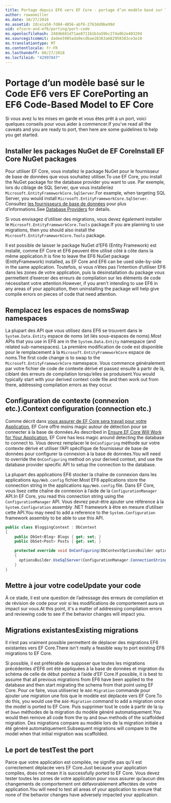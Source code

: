 ```yaml
---
title: Portage depuis EF6 vers EF Core - portage d’un modèle basé sur le Code
author: rowanmiller
ms.date: 10/27/2016
ms.assetid: 2dce1a50-7d84-4856-abf6-2763dd9be99d
uid: efcore-and-ef6/porting/port-code
ms.openlocfilehash: 2484b681d71ae8711b1b3a59bc274a0b2e403294
ms.sourcegitcommit: dadee5905ada9ecdbae28363a682950383ce3e10
ms.translationtype: MT
ms.contentlocale: fr-FR
ms.lasthandoff: 08/27/2018
ms.locfileid: "42997047"
---
```

# <a name="porting-an-ef6-code-based-model-to-ef-core"></a><span data-ttu-id="b6c26-102">Portage d’un modèle basé sur le Code EF6 vers EF Core</span><span class="sxs-lookup"><span data-stu-id="b6c26-102">Porting an EF6 Code-Based Model to EF Core</span></span>

<span data-ttu-id="b6c26-103">Si vous avez lu les mises en garde et vous êtes prêt à un port, voici quelques conseils pour vous aider à commencer.</span><span class="sxs-lookup"><span data-stu-id="b6c26-103">If you've read all the caveats and you are ready to port, then here are some guidelines to help you get started.</span></span>

## <a name="install-ef-core-nuget-packages"></a><span data-ttu-id="b6c26-104">Installer les packages NuGet de EF Core</span><span class="sxs-lookup"><span data-stu-id="b6c26-104">Install EF Core NuGet packages</span></span>

<span data-ttu-id="b6c26-105">Pour utiliser EF Core, vous installez le package NuGet pour le fournisseur de base de données que vous souhaitez utiliser.</span><span class="sxs-lookup"><span data-stu-id="b6c26-105">To use EF Core, you install the NuGet package for the database provider you want to use.</span></span> <span data-ttu-id="b6c26-106">Par exemple, lors du ciblage de SQL Server, que vous installeriez `Microsoft.EntityFrameworkCore.SqlServer`.</span><span class="sxs-lookup"><span data-stu-id="b6c26-106">For example, when targeting SQL Server, you would install `Microsoft.EntityFrameworkCore.SqlServer`.</span></span> <span data-ttu-id="b6c26-107">Consultez [les fournisseurs de base de données](../../core/providers/index.md) pour plus d’informations.</span><span class="sxs-lookup"><span data-stu-id="b6c26-107">See [Database Providers](../../core/providers/index.md) for details.</span></span>

<span data-ttu-id="b6c26-108">Si vous envisagez d’utiliser des migrations, vous devez également installer le `Microsoft.EntityFrameworkCore.Tools` package.</span><span class="sxs-lookup"><span data-stu-id="b6c26-108">If you are planning to use migrations, then you should also install the `Microsoft.EntityFrameworkCore.Tools` package.</span></span>

<span data-ttu-id="b6c26-109">Il est possible de laisser le package NuGet d’EF6 (Entity Framework) est installé, comme EF Core et EF6 peuvent être utilisé côté à côte dans la même application.</span><span class="sxs-lookup"><span data-stu-id="b6c26-109">It is fine to leave the EF6 NuGet package (EntityFramework) installed, as EF Core and EF6 can be used side-by-side in the same application.</span></span> <span data-ttu-id="b6c26-110">Toutefois, si vous n’êtes pas l’intention d’utiliser EF6 dans les zones de votre application, puis la désinstallation du package vous permettent d’exercer des erreurs de compilation sur les éléments de code nécessitant votre attention.</span><span class="sxs-lookup"><span data-stu-id="b6c26-110">However, if you aren't intending to use EF6 in any areas of your application, then uninstalling the package will help give compile errors on pieces of code that need attention.</span></span>

## <a name="swap-namespaces"></a><span data-ttu-id="b6c26-111">Remplacez les espaces de noms</span><span class="sxs-lookup"><span data-stu-id="b6c26-111">Swap namespaces</span></span>

<span data-ttu-id="b6c26-112">La plupart des API que vous utilisez dans EF6 se trouvent dans le `System.Data.Entity` espace de noms (et liés sous-espaces de noms).</span><span class="sxs-lookup"><span data-stu-id="b6c26-112">Most APIs that you use in EF6 are in the `System.Data.Entity` namespace (and related sub-namespaces).</span></span> <span data-ttu-id="b6c26-113">La première modification de code est disponible pour le remplacement à la `Microsoft.EntityFrameworkCore` espace de noms.</span><span class="sxs-lookup"><span data-stu-id="b6c26-113">The first code change is to swap to the `Microsoft.EntityFrameworkCore` namespace.</span></span> <span data-ttu-id="b6c26-114">Vous commence généralement par votre fichier de code de contexte dérivé et passez ensuite à partir de là, ciblant des erreurs de compilation lorsqu’elles se produisent.</span><span class="sxs-lookup"><span data-stu-id="b6c26-114">You would typically start with your derived context code file and then work out from there, addressing compilation errors as they occur.</span></span>

## <a name="context-configuration-connection-etc"></a><span data-ttu-id="b6c26-115">Configuration de contexte (connexion etc.).</span><span class="sxs-lookup"><span data-stu-id="b6c26-115">Context configuration (connection etc.)</span></span>

<span data-ttu-id="b6c26-116">Comme décrit dans [vous assurer de EF Core sera travail pour votre Application](ensure-requirements.md), EF Core offre moins magic autour de détection pour se connecter à la base de données.</span><span class="sxs-lookup"><span data-stu-id="b6c26-116">As described in [Ensure EF Core Will Work for Your Application](ensure-requirements.md), EF Core has less magic around detecting the database to connect to.</span></span> <span data-ttu-id="b6c26-117">Vous devrez remplacer le `OnConfiguring` méthode sur votre contexte dérivé et utiliser l’API spécifique de fournisseur de base de données pour configurer la connexion à la base de données.</span><span class="sxs-lookup"><span data-stu-id="b6c26-117">You will need to override the `OnConfiguring` method on your derived context, and use the database provider specific API to setup the connection to the database.</span></span>

<span data-ttu-id="b6c26-118">La plupart des applications EF6 stocker la chaîne de connexion dans les applications `App/Web.config` fichier.</span><span class="sxs-lookup"><span data-stu-id="b6c26-118">Most EF6 applications store the connection string in the applications `App/Web.config` file.</span></span> <span data-ttu-id="b6c26-119">Dans EF Core, vous lisez cette chaîne de connexion à l’aide de la `ConfigurationManager` API.</span><span class="sxs-lookup"><span data-stu-id="b6c26-119">In EF Core, you read this connection string using the `ConfigurationManager` API.</span></span> <span data-ttu-id="b6c26-120">Vous devrez peut-être ajouter une référence à la `System.Configuration` assembly .NET framework à être en mesure d’utiliser cette API.</span><span class="sxs-lookup"><span data-stu-id="b6c26-120">You may need to add a reference to the `System.Configuration` framework assembly to be able to use this API.</span></span>

``` csharp
public class BloggingContext : DbContext
{
    public DbSet<Blog> Blogs { get; set; }
    public DbSet<Post> Posts { get; set; }

    protected override void OnConfiguring(DbContextOptionsBuilder optionsBuilder)
    {
      optionsBuilder.UseSqlServer(ConfigurationManager.ConnectionStrings["BloggingDatabase"].ConnectionString);
    }
}
```

## <a name="update-your-code"></a><span data-ttu-id="b6c26-121">Mettre à jour votre code</span><span class="sxs-lookup"><span data-stu-id="b6c26-121">Update your code</span></span>

<span data-ttu-id="b6c26-122">À ce stade, il est une question de l’adressage des erreurs de compilation et de révision de code pour voir si les modifications de comportement aura un impact sur vous.</span><span class="sxs-lookup"><span data-stu-id="b6c26-122">At this point, it's a matter of addressing compilation errors and reviewing code to see if the behavior changes will impact you.</span></span>

## <a name="existing-migrations"></a><span data-ttu-id="b6c26-123">Migrations existantes</span><span class="sxs-lookup"><span data-stu-id="b6c26-123">Existing migrations</span></span>

<span data-ttu-id="b6c26-124">Il n’est pas vraiment possible permettent de déplacer des migrations EF6 existantes vers EF Core.</span><span class="sxs-lookup"><span data-stu-id="b6c26-124">There isn't really a feasible way to port existing EF6 migrations to EF Core.</span></span>

<span data-ttu-id="b6c26-125">Si possible, il est préférable de supposer que toutes les migrations précédentes d’EF6 ont été appliquées à la base de données et migration du schéma de celle de début pointez à l’aide d’EF Core.</span><span class="sxs-lookup"><span data-stu-id="b6c26-125">If possible, it is best to assume that all previous migrations from EF6 have been applied to the database and then start migrating the schema from that point using EF Core.</span></span> <span data-ttu-id="b6c26-126">Pour ce faire, vous utiliseriez le `Add-Migration` commande pour ajouter une migration une fois que le modèle est déplacée vers EF Core.</span><span class="sxs-lookup"><span data-stu-id="b6c26-126">To do this, you would use the `Add-Migration` command to add a migration once the model is ported to EF Core.</span></span> <span data-ttu-id="b6c26-127">Puis supprimer tout le code à partir de la `Up` et `Down` méthodes de la migration du modèle généré automatiquement.</span><span class="sxs-lookup"><span data-stu-id="b6c26-127">You would then remove all code from the `Up` and `Down` methods of the scaffolded migration.</span></span> <span data-ttu-id="b6c26-128">Des migrations compare au modèle lors de la migration initiale a été généré automatiquement.</span><span class="sxs-lookup"><span data-stu-id="b6c26-128">Subsequent migrations will compare to the model when that initial migration was scaffolded.</span></span>

## <a name="test-the-port"></a><span data-ttu-id="b6c26-129">Le port de test</span><span class="sxs-lookup"><span data-stu-id="b6c26-129">Test the port</span></span>

<span data-ttu-id="b6c26-130">Parce que votre application est compilée, ne signifie pas qu’il est correctement déplacée vers EF Core.</span><span class="sxs-lookup"><span data-stu-id="b6c26-130">Just because your application compiles, does not mean it is successfully ported to EF Core.</span></span> <span data-ttu-id="b6c26-131">Vous devez tester toutes les zones de votre application pour vous assurer qu’aucun des changements de comportement ont défavorablement affectées de votre application.</span><span class="sxs-lookup"><span data-stu-id="b6c26-131">You will need to test all areas of your application to ensure that none of the behavior changes have adversely impacted your application.</span></span>
